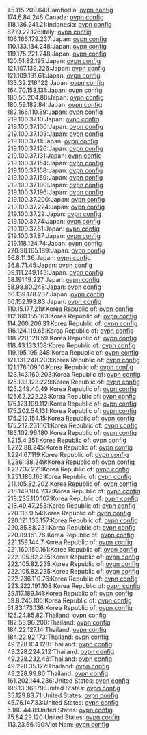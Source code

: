 45.115.209.64:Cambodia: [ovpn config](vpn/45_115_209_64.ovpn)  
174.6.84.246:Canada: [ovpn config](vpn/174_6_84_246.ovpn)  
118.136.241.21:Indonesia: [ovpn config](vpn/118_136_241_21.ovpn)  
87.19.22.126:Italy: [ovpn config](vpn/87_19_22_126.ovpn)  
106.166.179.237:Japan: [ovpn config](vpn/106_166_179_237.ovpn)  
110.133.134.248:Japan: [ovpn config](vpn/110_133_134_248.ovpn)  
119.175.221.248:Japan: [ovpn config](vpn/119_175_221_248.ovpn)  
120.51.82.195:Japan: [ovpn config](vpn/120_51_82_195.ovpn)  
121.107.139.226:Japan: [ovpn config](vpn/121_107_139_226.ovpn)  
121.109.181.61:Japan: [ovpn config](vpn/121_109_181_61.ovpn)  
133.32.216.122:Japan: [ovpn config](vpn/133_32_216_122.ovpn)  
164.70.153.131:Japan: [ovpn config](vpn/164_70_153_131.ovpn)  
180.56.204.88:Japan: [ovpn config](vpn/180_56_204_88.ovpn)  
180.59.182.84:Japan: [ovpn config](vpn/180_59_182_84.ovpn)  
182.166.110.89:Japan: [ovpn config](vpn/182_166_110_89.ovpn)  
219.100.37.10:Japan: [ovpn config](vpn/219_100_37_10.ovpn)  
219.100.37.100:Japan: [ovpn config](vpn/219_100_37_100.ovpn)  
219.100.37.103:Japan: [ovpn config](vpn/219_100_37_103.ovpn)  
219.100.37.11:Japan: [ovpn config](vpn/219_100_37_11.ovpn)  
219.100.37.126:Japan: [ovpn config](vpn/219_100_37_126.ovpn)  
219.100.37.131:Japan: [ovpn config](vpn/219_100_37_131.ovpn)  
219.100.37.154:Japan: [ovpn config](vpn/219_100_37_154.ovpn)  
219.100.37.158:Japan: [ovpn config](vpn/219_100_37_158.ovpn)  
219.100.37.159:Japan: [ovpn config](vpn/219_100_37_159.ovpn)  
219.100.37.190:Japan: [ovpn config](vpn/219_100_37_190.ovpn)  
219.100.37.196:Japan: [ovpn config](vpn/219_100_37_196.ovpn)  
219.100.37.200:Japan: [ovpn config](vpn/219_100_37_200.ovpn)  
219.100.37.224:Japan: [ovpn config](vpn/219_100_37_224.ovpn)  
219.100.37.29:Japan: [ovpn config](vpn/219_100_37_29.ovpn)  
219.100.37.74:Japan: [ovpn config](vpn/219_100_37_74.ovpn)  
219.100.37.81:Japan: [ovpn config](vpn/219_100_37_81.ovpn)  
219.100.37.87:Japan: [ovpn config](vpn/219_100_37_87.ovpn)  
219.118.124.74:Japan: [ovpn config](vpn/219_118_124_74.ovpn)  
220.98.165.189:Japan: [ovpn config](vpn/220_98_165_189.ovpn)  
36.8.11.36:Japan: [ovpn config](vpn/36_8_11_36.ovpn)  
36.8.71.45:Japan: [ovpn config](vpn/36_8_71_45.ovpn)  
39.111.249.143:Japan: [ovpn config](vpn/39_111_249_143.ovpn)  
58.191.19.227:Japan: [ovpn config](vpn/58_191_19_227.ovpn)  
58.98.80.248:Japan: [ovpn config](vpn/58_98_80_248.ovpn)  
60.139.178.237:Japan: [ovpn config](vpn/60_139_178_237.ovpn)  
60.152.193.83:Japan: [ovpn config](vpn/60_152_193_83.ovpn)  
110.15.177.219:Korea Republic of: [ovpn config](vpn/110_15_177_219.ovpn)  
112.160.155.163:Korea Republic of: [ovpn config](vpn/112_160_155_163.ovpn)  
114.200.206.31:Korea Republic of: [ovpn config](vpn/114_200_206_31.ovpn)  
116.124.119.65:Korea Republic of: [ovpn config](vpn/116_124_119_65.ovpn)  
118.220.128.59:Korea Republic of: [ovpn config](vpn/118_220_128_59.ovpn)  
118.43.133.108:Korea Republic of: [ovpn config](vpn/118_43_133_108.ovpn)  
119.195.195.248:Korea Republic of: [ovpn config](vpn/119_195_195_248.ovpn)  
121.131.248.203:Korea Republic of: [ovpn config](vpn/121_131_248_203.ovpn)  
121.176.109.10:Korea Republic of: [ovpn config](vpn/121_176_109_10.ovpn)  
123.143.160.203:Korea Republic of: [ovpn config](vpn/123_143_160_203.ovpn)  
125.133.123.229:Korea Republic of: [ovpn config](vpn/125_133_123_229.ovpn)  
125.249.40.49:Korea Republic of: [ovpn config](vpn/125_249_40_49.ovpn)  
125.62.222.23:Korea Republic of: [ovpn config](vpn/125_62_222_23.ovpn)  
175.123.199.112:Korea Republic of: [ovpn config](vpn/175_123_199_112.ovpn)  
175.202.54.131:Korea Republic of: [ovpn config](vpn/175_202_54_131.ovpn)  
175.212.154.15:Korea Republic of: [ovpn config](vpn/175_212_154_15.ovpn)  
175.212.231.161:Korea Republic of: [ovpn config](vpn/175_212_231_161.ovpn)  
183.102.96.180:Korea Republic of: [ovpn config](vpn/183_102_96_180.ovpn)  
1.215.4.251:Korea Republic of: [ovpn config](vpn/1_215_4_251.ovpn)  
1.222.88.245:Korea Republic of: [ovpn config](vpn/1_222_88_245.ovpn)  
1.224.67.119:Korea Republic of: [ovpn config](vpn/1_224_67_119.ovpn)  
1.236.138.249:Korea Republic of: [ovpn config](vpn/1_236_138_249.ovpn)  
1.237.37.221:Korea Republic of: [ovpn config](vpn/1_237_37_221.ovpn)  
1.251.186.165:Korea Republic of: [ovpn config](vpn/1_251_186_165.ovpn)  
211.105.82.202:Korea Republic of: [ovpn config](vpn/211_105_82_202.ovpn)  
218.149.104.232:Korea Republic of: [ovpn config](vpn/218_149_104_232.ovpn)  
218.235.110.107:Korea Republic of: [ovpn config](vpn/218_235_110_107.ovpn)  
218.49.47.253:Korea Republic of: [ovpn config](vpn/218_49_47_253.ovpn)  
220.116.9.54:Korea Republic of: [ovpn config](vpn/220_116_9_54.ovpn)  
220.121.133.157:Korea Republic of: [ovpn config](vpn/220_121_133_157.ovpn)  
220.85.88.231:Korea Republic of: [ovpn config](vpn/220_85_88_231.ovpn)  
220.89.161.76:Korea Republic of: [ovpn config](vpn/220_89_161_76.ovpn)  
221.159.144.7:Korea Republic of: [ovpn config](vpn/221_159_144_7.ovpn)  
221.160.150.161:Korea Republic of: [ovpn config](vpn/221_160_150_161.ovpn)  
222.105.82.235:Korea Republic of: [ovpn config](vpn/222_105_82_235.ovpn)  
222.105.82.235:Korea Republic of: [ovpn config](vpn/222_105_82_235.ovpn)  
222.105.82.235:Korea Republic of: [ovpn config](vpn/222_105_82_235.ovpn)  
222.236.110.76:Korea Republic of: [ovpn config](vpn/222_236_110_76.ovpn)  
223.222.191.108:Korea Republic of: [ovpn config](vpn/223_222_191_108.ovpn)  
39.117.189.141:Korea Republic of: [ovpn config](vpn/39_117_189_141.ovpn)  
59.8.245.105:Korea Republic of: [ovpn config](vpn/59_8_245_105.ovpn)  
61.83.173.136:Korea Republic of: [ovpn config](vpn/61_83_173_136.ovpn)  
125.24.85.82:Thailand: [ovpn config](vpn/125_24_85_82.ovpn)  
182.53.96.200:Thailand: [ovpn config](vpn/182_53_96_200.ovpn)  
184.22.127.14:Thailand: [ovpn config](vpn/184_22_127_14.ovpn)  
184.22.92.173:Thailand: [ovpn config](vpn/184_22_92_173.ovpn)  
49.228.104.128:Thailand: [ovpn config](vpn/49_228_104_128.ovpn)  
49.228.224.212:Thailand: [ovpn config](vpn/49_228_224_212.ovpn)  
49.228.232.46:Thailand: [ovpn config](vpn/49_228_232_46.ovpn)  
49.228.35.127:Thailand: [ovpn config](vpn/49_228_35_127.ovpn)  
49.228.99.86:Thailand: [ovpn config](vpn/49_228_99_86.ovpn)  
161.202.144.236:United States: [ovpn config](vpn/161_202_144_236.ovpn)  
198.13.36.179:United States: [ovpn config](vpn/198_13_36_179.ovpn)  
35.129.83.71:United States: [ovpn config](vpn/35_129_83_71.ovpn)  
45.76.147.33:United States: [ovpn config](vpn/45_76_147_33.ovpn)  
5.180.44.8:United States: [ovpn config](vpn/5_180_44_8.ovpn)  
75.84.29.120:United States: [ovpn config](vpn/75_84_29_120.ovpn)  
113.23.66.190:Viet Nam: [ovpn config](vpn/113_23_66_190.ovpn)  

